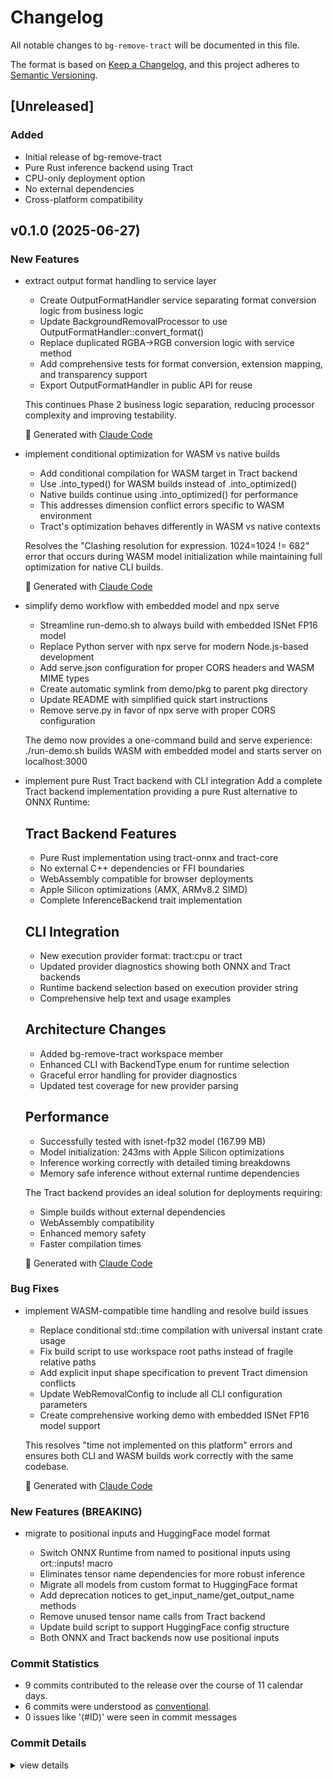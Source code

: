 # Changelog

All notable changes to `bg-remove-tract` will be documented in this file.

The format is based on [Keep a Changelog](https://keepachangelog.com/en/1.0.0/),
and this project adheres to [Semantic Versioning](https://semver.org/spec/v2.0.0.html).

## [Unreleased]

### Added
- Initial release of bg-remove-tract
- Pure Rust inference backend using Tract
- CPU-only deployment option
- No external dependencies
- Cross-platform compatibility

## v0.1.0 (2025-06-27)

### New Features

 - <csr-id-a7384e2b17b20dcf8711917dca61f9c2bb8e5456/> extract output format handling to service layer
   - Create OutputFormatHandler service separating format conversion logic from business logic
   - Update BackgroundRemovalProcessor to use OutputFormatHandler::convert_format()
   - Replace duplicated RGBA->RGB conversion logic with service method
   - Add comprehensive tests for format conversion, extension mapping, and transparency support
   - Export OutputFormatHandler in public API for reuse
   
   This continues Phase 2 business logic separation, reducing processor complexity
   and improving testability.
   
   🤖 Generated with [Claude Code](https://claude.ai/code)
 - <csr-id-410b84d2a40e302d92d35bc32a22aebfdae262c1/> implement conditional optimization for WASM vs native builds
   - Add conditional compilation for WASM target in Tract backend
   - Use .into_typed() for WASM builds instead of .into_optimized()
   - Native builds continue using .into_optimized() for performance
   - This addresses dimension conflict errors specific to WASM environment
   - Tract's optimization behaves differently in WASM vs native contexts
   
   Resolves the "Clashing resolution for expression. 1024=1024 \!= 682" error
   that occurs during WASM model initialization while maintaining full
   optimization for native CLI builds.
   
   🤖 Generated with [Claude Code](https://claude.ai/code)
 - <csr-id-1269008e7a202a4761838bc339059cfaf7810030/> simplify demo workflow with embedded model and npx serve
   - Streamline run-demo.sh to always build with embedded ISNet FP16 model
   - Replace Python server with npx serve for modern Node.js-based development
   - Add serve.json configuration for proper CORS headers and WASM MIME types
   - Create automatic symlink from demo/pkg to parent pkg directory
   - Update README with simplified quick start instructions
   - Remove serve.py in favor of npx serve with proper CORS configuration
   
   The demo now provides a one-command build and serve experience:
   ./run-demo.sh builds WASM with embedded model and starts server on localhost:3000
 - <csr-id-0d8638a5d8b39e82a3d98bb067b1f9d45ae3ff76/> implement pure Rust Tract backend with CLI integration
   Add a complete Tract backend implementation providing a pure Rust alternative to ONNX Runtime:
   
   ## Tract Backend Features
   - Pure Rust implementation using tract-onnx and tract-core
   - No external C++ dependencies or FFI boundaries
   - WebAssembly compatible for browser deployments
   - Apple Silicon optimizations (AMX, ARMv8.2 SIMD)
   - Complete InferenceBackend trait implementation
   
   ## CLI Integration
   - New execution provider format: tract:cpu or tract
   - Updated provider diagnostics showing both ONNX and Tract backends
   - Runtime backend selection based on execution provider string
   - Comprehensive help text and usage examples
   
   ## Architecture Changes
   - Added bg-remove-tract workspace member
   - Enhanced CLI with BackendType enum for runtime selection
   - Graceful error handling for provider diagnostics
   - Updated test coverage for new provider parsing
   
   ## Performance
   - Successfully tested with isnet-fp32 model (167.99 MB)
   - Model initialization: 243ms with Apple Silicon optimizations
   - Inference working correctly with detailed timing breakdowns
   - Memory safe inference without external runtime dependencies
   
   The Tract backend provides an ideal solution for deployments requiring:
   - Simple builds without external dependencies
   - WebAssembly compatibility
   - Enhanced memory safety
   - Faster compilation times
   
   🤖 Generated with [Claude Code](https://claude.ai/code)

### Bug Fixes

 - <csr-id-26302f252588f5fdee94d123d007d817222e5b2c/> implement WASM-compatible time handling and resolve build issues
   - Replace conditional std::time compilation with universal instant crate usage
   - Fix build script to use workspace root paths instead of fragile relative paths
   - Add explicit input shape specification to prevent Tract dimension conflicts
   - Update WebRemovalConfig to include all CLI configuration parameters
   - Create comprehensive working demo with embedded ISNet FP16 model support
   
   This resolves "time not implemented on this platform" errors and ensures
   both CLI and WASM builds work correctly with the same codebase.
   
   🤖 Generated with [Claude Code](https://claude.ai/code)

### New Features (BREAKING)

 - <csr-id-624861c5b965e5eb796f4e967980469e66586416/> migrate to positional inputs and HuggingFace model format
   - Switch ONNX Runtime from named to positional inputs using ort::inputs\! macro
   - Eliminates tensor name dependencies for more robust inference
   - Migrate all models from custom format to HuggingFace format
   - Add deprecation notices to get_input_name/get_output_name methods
   - Remove unused tensor name calls from Tract backend
   - Update build script to support HuggingFace config structure
   - Both ONNX and Tract backends now use positional inputs

### Commit Statistics

<csr-read-only-do-not-edit/>

 - 9 commits contributed to the release over the course of 11 calendar days.
 - 6 commits were understood as [conventional](https://www.conventionalcommits.org).
 - 0 issues like '(#ID)' were seen in commit messages

### Commit Details

<csr-read-only-do-not-edit/>

<details><summary>view details</summary>

 * **Uncategorized**
    - Bump bg-remove-core v0.1.0 (07b5ff4)
    - Migrate to positional inputs and HuggingFace model format (624861c)
    - Merge branch 'feat/simplify-configuration' (3b26f20)
    - Extract output format handling to service layer (a7384e2)
    - Implement conditional optimization for WASM vs native builds (410b84d)
    - Simplify demo workflow with embedded model and npx serve (1269008)
    - Implement WASM-compatible time handling and resolve build issues (26302f2)
    - Merge branch 'feat/tract-backend' (2c0c462)
    - Implement pure Rust Tract backend with CLI integration (0d8638a)
</details>

